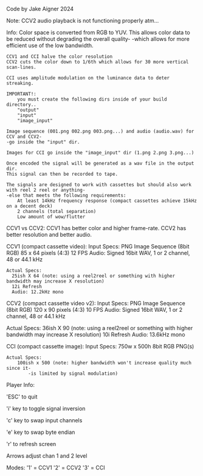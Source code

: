 Code by Jake Aigner 2024

Note: CCV2 audio playback is not functioning properly atm...

Info:
    Color space is converted from RGB to YUV.
    This allows color data to be reduced without degrading the overall quality-
    -which allows for more efficient use of the low bandwidth.

    CCV1 and CCI halve the color resolution
    CCV2 cuts the color down to 1/6th which allows for 30 more vertical scan-lines.

    CCI uses amplitude modulation on the luminance data to deter streaking.

    IMPORTANT!:
        you must create the following dirs inside of your build directory..
        "output"
        "input"
        "image_input"

    Image sequence (001.png 002.png 003.png...) and audio (audio.wav) for CCV and CCV2-
    -go inside the "input" dir.

    Images for CCI go inside the "image_input" dir (1.png 2.png 3.png...)

    Once encoded the signal will be generated as a wav file in the output dir.
    This signal can then be recorded to tape.

    The signals are designed to work with cassettes but should also work with reel 2 reel or anything-
    -else that meets the following requirements:
        At least 14kHz frequency response (compact cassettes achieve 15kHz on a decent deck)
        2 channels (total separation)
        Low amount of wow/flutter

CCV1 vs CCV2:
    CCV1 has better color and higher frame-rate.
    CCV2 has better resolution and better audio.

CCV1 (compact cassette video):
    Input Specs:
      PNG Image Sequence (8bit RGB)
      85 x 64 pixels (4:3)
      12 FPS
      Audio: Signed 16bit WAV, 1 or 2 channel, 48 or 44.1 kHz

    Actual Specs:
      25ish X 64 (note: using a reel2reel or something with higher bandwidth may increase X resolution)
      12i Refresh
      Audio: 12.2kHz mono

CCV2 (compact cassette video v2):
  Input Specs:
    PNG Image Sequence (8bit RGB)
    120 x 90 pixels (4:3)
    10 FPS
    Audio: Signed 16bit WAV, 1 or 2 channel, 48 or 44.1 kHz

  Actual Specs:
    36ish X 90 (note: using a reel2reel or something with higher bandwidth may increase X resolution)
    10i Refresh
    Audio: 13.6kHz mono

CCI (compact cassette image):
    Input Specs:
        750w x 500h
        8bit RGB
        PNG(s)

    Actual Specs:
        100ish x 500 (note: higher bandwidth won't increase quality much since it-
            -is limited by signal modulation)



Player Info:

  'ESC' to quit

  'i' key to toggle signal inversion

  'c' key to swap input channels

  'e' key to swap byte endian

  'r' to refresh screen

  Arrows adjust chan 1 and 2 level

  Modes:
      '1' = CCV1
      '2' = CCV2
      '3' = CCI
